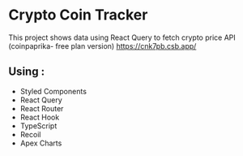 # Crypto Coin Tracker

This project shows data using React Query to fetch crypto price API (coinpaprika- free plan version)
https://cnk7pb.csb.app/
## Using :

- Styled Components
- React Query
- React Router
- React Hook
- TypeScript
- Recoil
- Apex Charts


